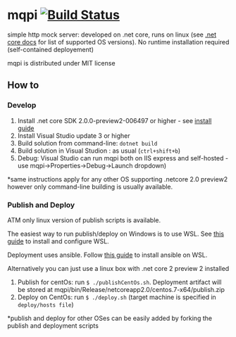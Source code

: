 # mqpi [![Build Status](https://travis-ci.org/Isantipov/mqpi.svg?branch=master)](https://travis-ci.org/Isantipov/mqpi)
simple http mock server: developed on .net core, runs on linux (see [.net core docs](https://www.microsoft.com/net/core/preview#linuxubuntu) for list of supported OS versions). No runtime installation required (self-contained deployement)

mqpi is distributed under MIT license

## How to
### Develop
1. Install .net core SDK 2.0.0-preview2-006497 or higher - see [install guide](https://www.microsoft.com/net/core/preview#windowscmd) 
2. Install Visual Studio update 3 or higher
3. Build solution from command-line: `dotnet build`
4. Build solution in Visual Studion : as usual (`ctrl+shift+b`)
5. Debug: Visual Studio can run mqpi both on IIS express and self-hosted - use mqpi->Properties->Debug->Launch dropdown)

*same instructions apply for any other OS supporting .netcore 2.0 preview2 however only command-line building is usually available.

### Publish and Deploy
ATM only linux version of publish scripts is available.

The easiest way to run publish/deploy on Windows is to use WSL. See [this guide](https://msdn.microsoft.com/en-us/commandline/wsl/install_guide) to install and configure WSL.

Deployment uses ansible. Follow [this guide](https://www.jeffgeerling.com/blog/2017/using-ansible-through-windows-10s-subsystem-linux) to install ansible on WSL.

Alternatively you can just use a linux box with .net core 2 preview 2 installed

1. Publish for centOs: run `$ ./publishCentOs.sh`. Deployment artifact will be stored at mqpi/bin/Release/netcoreapp2.0/centos.7-x64/publish.zip 
2. Deploy on CentOs: run `$ ./deploy.sh` (target machine is specified in `deploy/hosts file`)

*publish and deploy for other OSes can be easily added by forking the publish and deployment scripts
